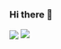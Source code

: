 ### Hi there 👋

<p>
<img align="center" src="https://github-readme-stats.vercel.app/api?username=xfduan&show_icons=true&hide_title=true&hide_rank=true&hide=issues&count_private=true&disable_animations=true"/>
<img align="top" src="https://github-readme-stats.vercel.app/api/top-langs/?username=xfduan&layout=compact&langs_count=8"/>
</p>